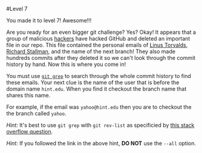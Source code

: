 #Level 7

You made it to level 7! Awesome!!!

Are you ready for an even bigger git challenge? Yes? Okay!
It appears that a group of malicious [hackers](http://www.catb.org/jargon/html/H/hacker.html) have hacked GitHub and deleted an important file in our repo.
This file contained the personal emails of [Linus Torvalds](http://en.wikipedia.org/wiki/Linus_Torvalds), [Richard Stallman](http://en.wikipedia.org/wiki/Richard_Stallman), and the name of the next branch!
They also made hundreds commits after they deleted it so we can't look through the commit history by hand.
Now this is where you come in!

You must use [`git grep`](http://git-scm.com/docs/git-grep) to search through the whole commit history to find these emails.
Your next clue is the name of the user that is before the domain name `hint.edu`. 
When you find it checkout the branch name that shares this name.

For example, if the email was `yahoo@hint.edu` then you are to checkout the the branch called `yahoo`.

*Hint:* It's best to use `git grep` with `git rev-list` as specificied by [this stack overflow question](http://stackoverflow.com/questions/2928584/how-to-grep-search-committed-code-in-the-git-history).

*Hint:* If you followed the link in the above hint, **DO NOT** use the `--all` option.
